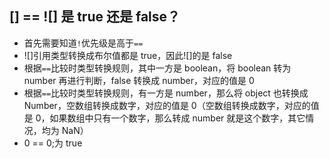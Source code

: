 ## [] == ![] 是 true 还是 false？

- 首先需要知道`!`优先级是高于`==`
- ![]引用类型转换成布尔值都是 true，因此![]的是 false
- 根据`==`比较时类型转换规则，其中一方是 boolean，将 boolean 转为 number 再进行判断，false 转换成 number，对应的值是 0
- 根据`==`比较时类型转换规则，有一方是 number，那么将 object 也转换成 Number，空数组转换成数字，对应的值是 0（空数组转换成数字，对应的值是 0，如果数组中只有一个数字，那么转成 number 就是这个数字，其它情况，均为 NaN）
- 0 == 0;为 true
